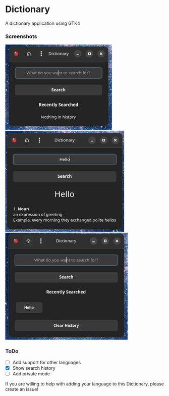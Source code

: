 # Dictionary

A dictionary application using GTK4

### Screenshots

![Demo Image 1](https://github.com/nanna7077/Dictionary/raw/main/screenshots/1.png?raw=true)
![Demo Image 2](https://github.com/nanna7077/Dictionary/raw/main/screenshots/2.png?raw=true)
![Demo Image 3](https://github.com/nanna7077/Dictionary/raw/main/screenshots/3.png?raw=true)

### ToDo

- [ ] Add support for other languages
- [x] Show search history
- [ ] Add private mode

If you are willing to help with adding your language to this Dictionary, please create an issue!
